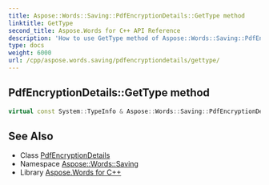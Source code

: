 ```yaml
---
title: Aspose::Words::Saving::PdfEncryptionDetails::GetType method
linktitle: GetType
second_title: Aspose.Words for C++ API Reference
description: 'How to use GetType method of Aspose::Words::Saving::PdfEncryptionDetails class in C++.'
type: docs
weight: 6000
url: /cpp/aspose.words.saving/pdfencryptiondetails/gettype/
---
```

## PdfEncryptionDetails::GetType method




```cpp
virtual const System::TypeInfo & Aspose::Words::Saving::PdfEncryptionDetails::GetType() const override
```

## See Also

* Class [PdfEncryptionDetails](../)
* Namespace [Aspose::Words::Saving](../../)
* Library [Aspose.Words for C++](../../../)
